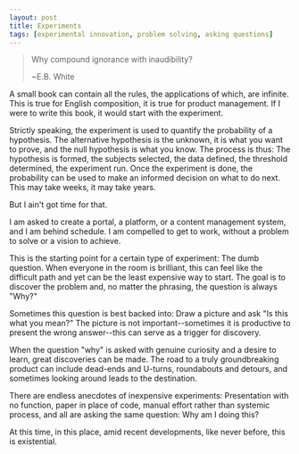 ```yaml
---
layout: post
title: Experiments
tags: [experimental innovation, problem solving, asking questions]
---
```


>
> Why compound ignorance with inaudibility?
>
> ~E.B. White

A small book can contain all the rules, the applications of which, are infinite.  This is true for English composition, it is true for product management.  If I were to write this book, it would start with the experiment.

Strictly speaking, the experiment is used to quantify the probability of a hypothesis.  The alternative hypothesis is the unknown, it is what you want to prove, and the null hypothesis is what you know.  The process is thus:  The hypothesis is formed, the subjects selected, the data defined, the threshold determined, the experiment run.  Once the experiment is done, the probability can be used to make an informed decision on what to do next.  This may take weeks, it may take years.  

But I ain't got time for that.

I am asked to create a portal, a platform, or a content management system, and I am behind schedule.  I am compelled to get to work, without a problem to solve or a vision to achieve.

This is the starting point for a certain type of experiment:  The dumb question.  When everyone in the room is brilliant, this can feel like the difficult path and yet can be the least expensive way to start.  The goal is to discover the problem and, no matter the phrasing, the question is always "Why?"

Sometimes this question is best backed into:  Draw a picture and ask "Is this what you mean?"  The picture is not important--sometimes it is productive to present the wrong answer--this can serve as a trigger for discovery.

When the question "why" is asked with genuine curiosity and a desire to learn, great discoveries can be made.  The road to a truly groundbreaking product can include dead-ends and U-turns, roundabouts and detours, and sometimes looking around leads to the destination.

There are endless anecdotes of inexpensive experiments:  Presentation with no function, paper in place of code, manual effort rather than systemic process, and all are asking the same question:  Why am I doing this?

At this time, in this place, amid recent developments, like never before, this is existential.
